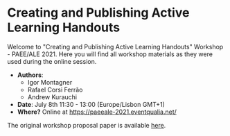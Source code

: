 # Creating and Publishing Active Learning Handouts

Welcome to "Creating and Publishing Active Learning Handouts" Workshop - PAEE/ALE 2021. Here you will find all workshop materials as they were used during the online session. 

* **Authors**:
    * Igor Montagner
    * Rafael Corsi Ferrão
    * Andrew Kurauchi
* **Date**: July 8th 11:30 - 13:00 (Europe/Lisbon GMT+1)
* **Where?** Online at https://paeeale-2021.eventqualia.net/

The original workshop proposal paper is available [here](workshop-paper.pdf). 